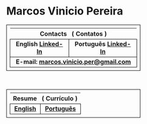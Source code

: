 # Marcos Vinicio Pereira

<table style="border-collapse: collapse; width: 70%; font-weight: bold; border: 1px solid #000; padding: 8px;text-align:center;">
    <thead>
        <tr>
            <th colspan="2" style="text-align:center;">Contacts &nbsp&nbsp( Contatos )</th>
        </tr>
    </thead>
    <tbody>
        <tr>
            <td style="border: 1px solid #000;">English <a href="https://www.linkedin.com/in/marcos-vinicio-pereira/?locale=en_US">Linked-In</a>
            </td>
            <td style="border: 1px solid #000;">Português <a href="https://www.linkedin.com/in/marcos-vinicio-pereira/">Linked-In</a>
            </td>
        </tr>
        <tr>
            <td colspan="2" style="border: 1px solid #000;">            
                E-mail: <a href="marcos.vinicio.per@gmail.com">marcos.vinicio.per@gmail.com</a>
            </td>
        </tr>
    </tbody>
</table>
</br>
<table style="border-collapse: collapse; width: 70%; font-weight: bold; border: 1px solid #000; padding: 8px;text-align:center;">
    <thead>
        <tr>
            <th colspan="2" style="text-align:center">Resume &nbsp&nbsp( Currículo )</th>
        </tr>
    </thead>
    <tbody>
        <tr>
            <td style="border: 1px solid #000;"><a href="https://github.com/MarcosVP-Fatec/Certificados/blob/main/CV-Resume/MARCOS-VINICIO-PEREIRA-Curriculo%20-%20English.pdf">English</a></td>
            <td style="border: 1px solid #000;"><a href="https://github.com/MarcosVP-Fatec/Certificados/blob/main/CV-Resume/MARCOS-VINICIO-PEREIRA-Curriculo.pdf">Português</a></td>
        </tr>
    </tbody>
</table>

